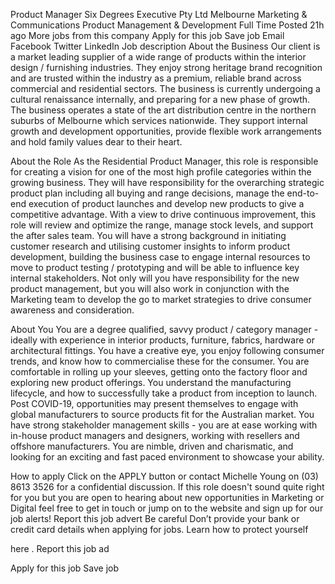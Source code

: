 ---
---

Product Manager
Six Degrees Executive Pty Ltd
Melbourne
Marketing &amp; Communications
Product Management &amp; Development
Full Time
Posted 
21h ago
More jobs from this company
Apply for this job
Save job
Email
Facebook
Twitter
LinkedIn
Job description
About the Business
 Our client is a market leading supplier of a wide range of products within the interior design / furnishing industries. They enjoy strong heritage brand recognition and are trusted within the industry as a premium, reliable brand across commercial and residential sectors. The business is currently undergoing a cultural renaissance internally, and preparing for a new phase of growth. The business operates a state of the art distribution centre in the northern suburbs of Melbourne which services nationwide. They support internal growth and development opportunities, provide flexible work arrangements and hold family values dear to their heart.
 
About the Role
 As the Residential Product Manager, this role is responsible for creating a vision for one of the most high profile categories within the growing business. They will have responsibility for the overarching strategic product plan including all buying and range decisions, manage the end-to-end execution of product launches and develop new products to give a competitive advantage. With a view to drive continuous improvement, this role will review and optimize the range, manage stock levels, and support the after sales team. You will have a strong background in initiating customer research and utilising customer insights to inform product development, building the business case to engage internal resources to move to product testing / prototyping and will be able to influence key internal stakeholders. Not only will you have responsibility for the new product management, but you will also work in conjunction with the Marketing team to develop the go to market strategies to drive consumer awareness and consideration.
 
About You
 You are a degree qualified, savvy product / category manager - ideally with experience in interior products, furniture, fabrics, hardware or architectural fittings. You have a creative eye, you enjoy following consumer trends, and know how to commercialise these for the consumer. You are comfortable in rolling up your sleeves, getting onto the factory floor and exploring new product offerings. You understand the manufacturing lifecycle, and how to successfully take a product from inception to launch. Post COVID-19, opportunities may present themselves to engage with global manufacturers to source products fit for the Australian market. You have strong stakeholder management skills - you are at ease working with in-house product managers and designers, working with resellers and offshore manufacturers. You are nimble, driven and charismatic, and looking for an exciting and fast paced environment to showcase your ability.
 
How to apply
 Click on the APPLY button or contact Michelle Young on 
(03) 8613 3526
 for a confidential discussion. If this role doesn&#39;t sound quite right for you but you are open to hearing about new opportunities in Marketing or Digital feel free to get in touch or jump on to the website and sign up for our job alerts!
Report this job advert
Be careful
Don’t provide your bank or credit card details when applying for jobs.
Learn how to protect yourself
 
here
.
Report this job ad
 
Apply for this job
Save job
